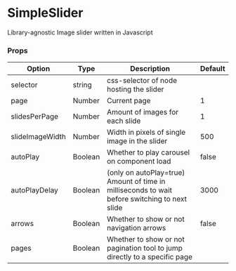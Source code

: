 # SimpleSlider
Library-agnostic Image slider written in Javascript 

### Props

| Option | Type | Description | Default |
| ----- | ----- | ----- | ----- |
| selector | string | css-selector of node hosting the slider |
| page | Number | Current page | 1 
| slidesPerPage | Number | Amount of images for each slide | 1
| slideImageWidth | Number | Width in pixels of single image in the slider | 500
| autoPlay | Boolean | Whether to play carousel on component load | false
| autoPlayDelay | Boolean | (only on autoPlay=true) Amount of time in milliseconds to wait before switching to next slide | 3000
| arrows | Boolean | Whether to show or not navigation arrows | false
| pages | Boolean | Whether to show or not pagination tool to jump directly to a specific page

